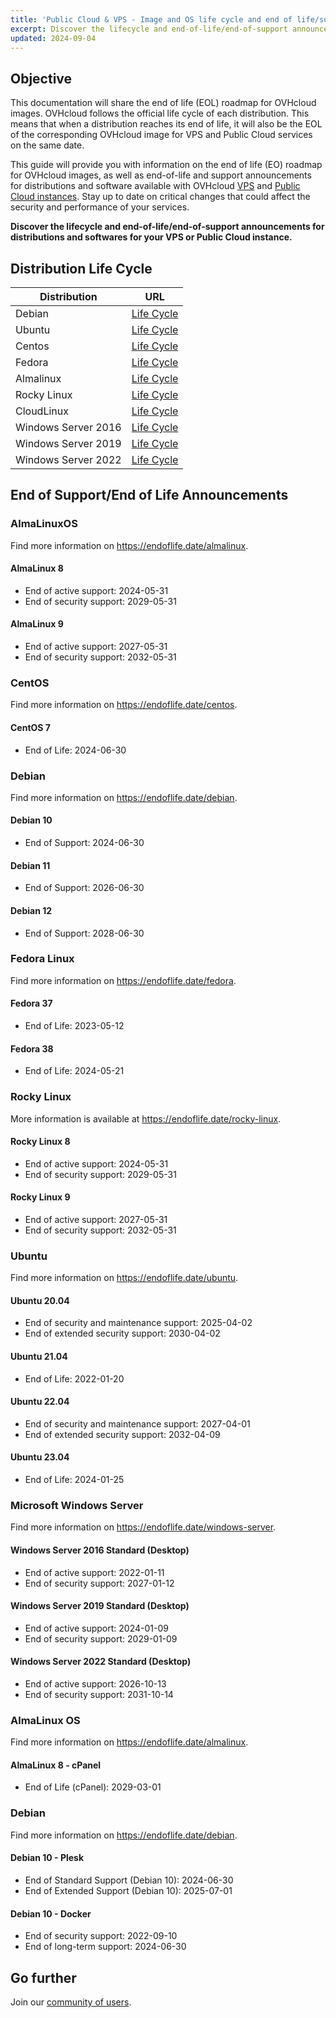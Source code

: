 ```yaml
---
title: 'Public Cloud & VPS - Image and OS life cycle and end of life/support announcements'
excerpt: Discover the lifecycle and end-of-life/end-of-support announcements for distributions and softwares for your VPS or Public Cloud instance
updated: 2024-09-04
---
```


## Objective

This documentation will share the end of life (EOL) roadmap for OVHcloud images. OVHcloud follows the official life cycle of each distribution. This means that when a distribution reaches its end of life, it will also be the EOL of the corresponding OVHcloud image for VPS and Public Cloud services on the same date.

This guide will provide you with information on the end of life (EO) roadmap for OVHcloud images, as well as end-of-life and support announcements for distributions and software available with OVHcloud [VPS](https://www.ovhcloud.com/es-es/vps/os/) and [Public Cloud instances](https://www.ovhcloud.com/es-es/public-cloud/public-image-catalog/). Stay up to date on critical changes that could affect the security and performance of your services.

**Discover the lifecycle and end-of-life/end-of-support announcements for distributions and softwares for your VPS or Public Cloud instance.**

## Distribution Life Cycle

| Distribution                  | URL                                                                                       |
| ----------------------------- | ----------------------------------------------------------------------------------------- |
| Debian                        | [Life Cycle](https://wiki.debian.org/DebianReleases)                                      |
| Ubuntu                        | [Life Cycle](https://wiki.ubuntu.com/Releases)                                            |
| Centos                        | [Life Cycle](https://wiki.centos.org/About/Product)                                       |
| Fedora                        | [Life Cycle](https://fedoraproject.org/wiki/Fedora_Release_Life_Cycle)                    |
| Almalinux                     | [Life Cycle](https://wiki.almalinux.org/release-notes/)                                   |
| Rocky Linux                   | [Life Cycle](https://wiki.rockylinux.org/rocky/version/)                                  |
| CloudLinux                    | [Life Cycle](https://docs.cloudlinux.com/introduction/#cloudlinux-os-life-cycle)          |
| Windows Server 2016           | [Life Cycle](https://docs.microsoft.com/en-us/lifecycle/products/windows-server-2016)     |
| Windows Server 2019           | [Life Cycle](https://docs.microsoft.com/en-us/lifecycle/products/windows-server-2019)     |
| Windows Server 2022           | [Life Cycle](https://docs.microsoft.com/en-us/lifecycle/products/windows-server-2022)     |

## End of Support/End of Life Announcements

### AlmaLinuxOS

Find more information on <https://endoflife.date/almalinux>.

#### AlmaLinux 8

- End of active support: 2024-05-31
- End of security support: 2029-05-31

#### AlmaLinux 9

- End of active support: 2027-05-31
- End of security support: 2032-05-31

### CentOS

Find more information on <https://endoflife.date/centos>.

#### CentOS 7

- End of Life: 2024-06-30

### Debian

Find more information on <https://endoflife.date/debian>.

#### Debian 10

- End of Support: 2024-06-30

#### Debian 11

- End of Support: 2026-06-30

#### Debian 12

- End of Support: 2028-06-30

### Fedora Linux

Find more information on <https://endoflife.date/fedora>.

#### Fedora 37

- End of Life: 2023-05-12

#### Fedora 38

- End of Life: 2024-05-21

### Rocky Linux

More information is available at <https://endoflife.date/rocky-linux>.

#### Rocky Linux 8

- End of active support: 2024-05-31
- End of security support: 2029-05-31

#### Rocky Linux 9

- End of active support: 2027-05-31
- End of security support: 2032-05-31

### Ubuntu

Find more information on <https://endoflife.date/ubuntu>.

#### Ubuntu 20.04

- End of security and maintenance support: 2025-04-02
- End of extended security support: 2030-04-02

#### Ubuntu 21.04

- End of Life: 2022-01-20

#### Ubuntu 22.04

- End of security and maintenance support: 2027-04-01
- End of extended security support: 2032-04-09

#### Ubuntu 23.04

- End of Life: 2024-01-25

### Microsoft Windows Server

Find more information on <https://endoflife.date/windows-server>.

#### Windows Server 2016 Standard (Desktop)

- End of active support: 2022-01-11
- End of security support: 2027-01-12

#### Windows Server 2019 Standard (Desktop)

- End of active support: 2024-01-09
- End of security support: 2029-01-09

#### Windows Server 2022 Standard (Desktop)

- End of active support: 2026-10-13
- End of security support: 2031-10-14

### AlmaLinux OS

Find more information on <https://endoflife.date/almalinux>.

#### AlmaLinux 8 - cPanel

- End of Life (cPanel): 2029-03-01

### Debian

Find more information on <https://endoflife.date/debian>.

#### Debian 10 - Plesk

- End of Standard Support (Debian 10): 2024-06-30
- End of Extended Support (Debian 10): 2025-07-01

#### Debian 10 - Docker

- End of security support: 2022-09-10
- End of long-term support: 2024-06-30

## Go further

Join our [community of users](/links/community).
